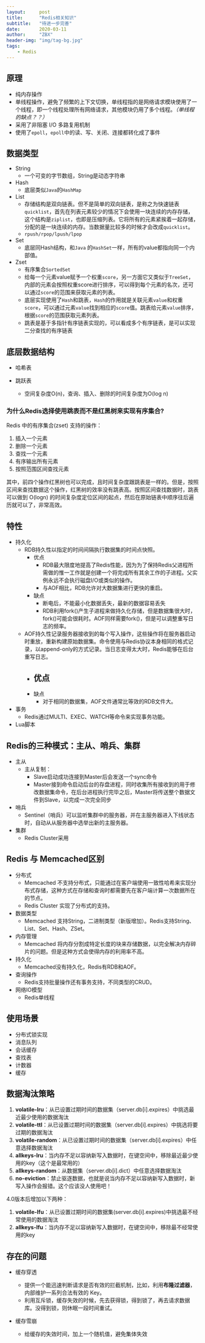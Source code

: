 ```yaml
---
layout:     post
title:      "Redis相关知识"
subtitle:   "待进一步完善"
date:       2020-03-11
author:     "ZBX"
header-img: "img/tag-bg.jpg"
tags:
    - Redis
---
```




## 原理

- 纯内存操作
- 单线程操作，避免了频繁的上下文切换，单线程指的是网络请求模块使用了一个线程，即一个线程处理所有网络请求，其他模块仍用了多个线程。*（单线程的缺点？？）*
- 采用了非阻塞 I/O 多路复用机制
- 使用了`epoll`，`epoll`中的读、写、关闭、连接都转化成了事件

## 数据类型

- String
  - 一个可变的字节数组，String是动态字符串
- Hash
  - 底层类似`Java`的`HashMap`
- List
  - 存储结构是双向链表。但不是简单的双向链表，是称之为快速链表`quicklist`，首先在列表元素较少的情况下会使用一块连续的内存存储，这个结构是`ziplist`，也即是压缩列表。它将所有的元素紧挨着一起存储，分配的是一块连续的内存。当数据量比较多的时候才会改成`quicklist`。
  - `rpush/rpop/lpush/lpop`
- Set
  - 底层同Hash结构，和`Java` 的`HashSet`一样，所有的value都指向同一个内部值。
- Zset  
  - 有序集合`SortedSet`
  - 给每一个元素value赋予一个权重`score`，另一方面它又类似于`TreeSet`，内部的元素会按照权重score进行排序，可以得到每个元素的名次，还可以通过`score`的范围来获取元素的列表。
  - 底层实现使用了`Hash`和跳表，`Hash`的作用就是关联元素`value`和权重`score`，可以通过元素`value`找到相应的`score`值。跳表给元素`value`排序，根据`score`的范围获取元素列表。
  - 跳表是基于多指针有序链表实现的，可以看成多个有序链表，是可以实现二分查找的有序链表

## 底层数据结构

- 哈希表

- 跳跃表

  - 空间复杂度O(n)，查询、插入、删除的时间复杂度为O(log n)

### 为什么Redis选择使用跳表而不是红黑树来实现有序集合?

Redis 中的有序集合(zset) 支持的操作：
1. 插入一个元素
2. 删除一个元素
3. 查找一个元素
4. 有序输出所有元素
5. 按照范围区间查找元素

其中，前四个操作红黑树也可以完成，且时间复杂度跟跳表是一样的。但是，按照区间来查找数据这个操作，红黑树的效率没有跳表高。按照区间查找数据时，跳表可以做到 O(logn) 的时间复杂度定位区间的起点，然后在原始链表中顺序往后遍历就可以了，非常高效。

## 特性

- 持久化
  - RDB持久性以指定的时间间隔执行数据集的时间点快照。
    - 优点
      - RDB最大限度地提高了Redis性能，因为为了保持Redis父进程所需做的惟一工作就是创建一个将完成所有其余工作的子进程。父实例永远不会执行磁盘I/O或类似的操作。
      - 与AOF相比，RDB允许对大数据集进行更快的重启。
    - 缺点
      - 断电后，不能最小化数据丢失，最新的数据容易丢失
      - RDB利用fork()产生子进程来做持久化存储，但是数据集很大时，fork()可能会很耗时。AOF同样需要fork()，但是可以调整重写日志的频率。
  - AOF持久性记录服务器接收到的每个写入操作，这些操作将在服务器启动时重放，重新构建原始数据集。命令使用与Redis协议本身相同的格式记录，以append-only的方式记录。当日志变得太大时，Redis能够在后台重写日志。
    - 优点
      - 
    - 缺点
      - 对于相同的数据集，AOF文件通常比等效的RDB文件大。
- 事务
  - Redis通过MULTI、EXEC、WATCH等命令来实现事务功能。
- Lua脚本

## Redis的三种模式：主从、哨兵、集群

- 主从
  - 主从复制：
    - Slave启动成功连接到Master后会发送一个sync命令
    - Master接到命令启动后台的存盘进程，同时收集所有接收到的用于修改数据集命令，在后台进程执行完毕之后，Master将传送整个数据文件到Slave，以完成一次完全同步
- 哨兵
  - Sentinel（哨兵）可以监听集群中的服务器，并在主服务器进入下线状态时，自动从从服务器中选举出新的主服务器。
- 集群
  - Redis Cluster采用

## Redis 与 Memcached区别

- 分布式
  - Memcached 不支持分布式，只能通过在客户端使用一致性哈希来实现分布式存储，这种方式在存储和查询时都需要先在客户端计算一次数据所在的节点。
  - Redis Cluster 实现了分布式的支持。
- 数据类型
  - Memcached 支持String，二进制类型（新版增加）。Redis支持String、List、Set、Hash、ZSet。
- 内存管理
  - Memcached 将内存分割成特定长度的块来存储数据，以完全解决内存碎片的问题。但是这种方式会使得内存的利用率不高。
- 持久化
  - Memcached没有持久化，Redis有RDB和AOF。
- 查询操作
  - Redis支持批量操作还有事务支持，不同类型的CRUD。
- 网络IO模型
  - Redis单线程

## 使用场景

- 分布式锁实现
- 消息队列
- 会话缓存
- 查找表
- 计数器
- 缓存

## 数据淘汰策略

1. **volatile-lru**：从已设置过期时间的数据集（server.db[i].expires）中挑选最近最少使用的数据淘汰
2. **volatile-ttl**：从已设置过期时间的数据集（server.db[i].expires）中挑选将要过期的数据淘汰
3. **volatile-random**：从已设置过期时间的数据集（server.db[i].expires）中任意选择数据淘汰
4. **allkeys-lru**：当内存不足以容纳新写入数据时，在键空间中，移除最近最少使用的key（这个是最常用的）
5. **allkeys-random**：从数据集（server.db[i].dict）中任意选择数据淘汰
6. **no-eviction**：禁止驱逐数据，也就是说当内存不足以容纳新写入数据时，新写入操作会报错。这个应该没人使用吧！

4.0版本后增加以下两种：

1. **volatile-lfu**：从已设置过期时间的数据集(server.db[i].expires)中挑选最不经常使用的数据淘汰
2. **allkeys-lfu**：当内存不足以容纳新写入数据时，在键空间中，移除最不经常使用的key

## 存在的问题

- 缓存穿透

  - 提供一个能迅速判断请求是否有效的拦截机制，比如，利用**布隆过滤器**，内部维护一系列合法有效的 Key。
  - 利用互斥锁，缓存失效的时候，先去获得锁，得到锁了，再去请求数据库。没得到锁，则休眠一段时间重试。

- 缓存雪崩

  - 给缓存的失效时间，加上一个随机值，避免集体失效

  

